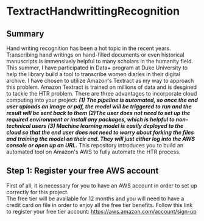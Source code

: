# TextractHandwrittingRecognition
## Summary
Hand writing recognition has been a hot topic in the recent years. Transcribing hand writings on hand-filled documents or even historical manuscripts is immensively helpful to many scholars in the humanity field. This summer, I have participated in Data+ program at Duke University to help the library build a tool to transcribe women diaries in their digital archive. I have chosen to utilize Amazon's Textract as my way to approach this problem. Amazon Textract is trained on millions of data and is desgined to tackle the HTR problem. There are three advantages to incorporate cloud computing into your project: ***(1) The pipeline is automated, so once the end user uploads an image or pdf, the model will be triggered to run and the result will be sent back to them (2)The user does not need to set up the required environment or install any packages, which is helpful to non-technical users (3) Machine learning model is easily deployed to the cloud so that the end user does not need to worry about forking the files and training the model on their end. They will just either log into the AWS console or open up an URL.***
This repository introduces you to build an automated tool on Amazon's AWS to fully automate the HTR process.
## 
## Step 1: Register your free AWS account
First of all, it is necessary for you to have an AWS account in order to set up correctly for this project.  
The free tier will be available for 12 months and you will need to have a credit card on file in order to enjoy all the free tier benefits.
Follow this link to register your free tier account: https://aws.amazon.com/account/sign-up
